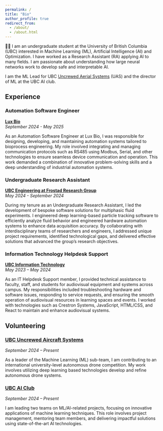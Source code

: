 ```yaml
---
permalink: /
title: "Bio"
author_profile: true
redirect_from: 
  - /about/
  - /about.html
---
```


👋🏼 I am an undergraduate student at the University of British Columbia (UBC) interested in Machine Learning (ML), Artificial Intelligence (AI) and Optimization. I have worked as a Research Assistant (RA) applying AI to many fields. I am passionate about understanding how large neural networks work to develop safe and interpretable AI. 

I am the ML Lead for UBC [Uncrewed Aerial Systems](https://ubcuas.com/) (UAS) and the director of ML at the UBC AI club. 

Experience
------
### Automation Software Engineer  
**[Lux Bio](https://www.luxbio.ca/)**  
*September 2024 - May 2025*  

As an Automation Software Engineer at Lux Bio, I was responsible for designing, developing, and maintaining automation systems tailored to bioprocess engineering. My role involved integrating and managing communication protocols such as RS485 using Modbus, Serial, and other technologies to ensure seamless device communication and operation. This work demanded a combination of innovative problem-solving skills and a deep understanding of industrial automation systems.

### Undergraduate Research Assistant  
**[UBC Engineering at Frostad Research Group](https://food.chbe.ubc.ca/)**  
*May 2024 - September 2024*  

During my tenure as an Undergraduate Research Assistant, I led the development of bespoke software solutions for multiphasic fluid experiments. I engineered deep learning-based particle tracking software to efficiently analyze fluid behavior and engineered hardware automation systems to enhance data acquisition accuracy. By collaborating with interdisciplinary teams of researchers and engineers, I addressed unique project requirements, identified technological gaps, and delivered effective solutions that advanced the group’s research objectives.

### Information Technology Helpdesk Support  
**[UBC Information Technology](https://it.ubc.ca/services/audio-visual-creative-services/events)**  
*May 2023 – May 2024*  

As an IT Helpdesk Support member, I provided technical assistance to faculty, staff, and students for audiovisual equipment and systems across campus. My responsibilities included troubleshooting hardware and software issues, responding to service requests, and ensuring the smooth operation of audiovisual resources in learning spaces and events. I worked with technologies such as Crestron Systems, JavaScript, HTML/CSS, and React to maintain and enhance audiovisual systems.

Volunteering  
------

### [UBC Uncrewed Aircraft Systems](https://ubcuas.com/)  
*September 2024 – Present*  

As a leader of the Machine Learning (ML) sub-team, I am contributing to an international university-level autonomous drone competition. My work involves utilizing deep learning based technologies develop and refine autonomous drone systems.

### [UBC AI Club](https://www.instagram.com/ubcaiclub/)
*September 2024 – Present*  

I am leading two teams on ML/AI-related projects, focusing on innovative applications of machine learning techniques. This role involves project management, mentoring team members, and delivering impactful solutions using state-of-the-art AI technologies.

